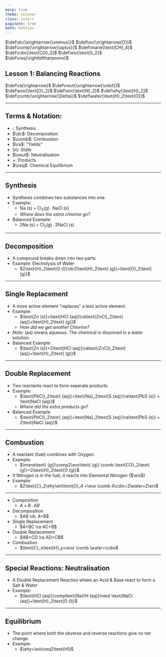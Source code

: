 ```yaml
---
marp: true
theme: uncover
class: invert
paginate: true
math: mathjax
---
```


$\def\dc{\xrightarrow{\ominus}}$
$\def\ox{\xrightarrow{O}}$
$\def\comp{\xrightarrow{\oplus}}$
$\def\mane{\text{CH}_4}$
$\def\cdio{\text{CO}_2}$
$\def\eio{\text{I}_2}$
$\def\ceq{\rightleftharpoons}$

## Lesson 1: Balancing Reactions

$\def\ra{\rightarrow}$
$\def\neut{\xrightarrow{\odot}}$
$\def\eox{\text{O}_2}$
$\def\eni{\text{N}_2}$
$\def\ehy{\text{H}_2}$
$\def\comb{\xrightarrow{\Delta}}$
$\def\water{\text{H}_2\text{O}}$

---

## Terms & Notation:

* $\comp$: Synthesis
* $\dc$: Decomposition
* $\comb$: Combustion
* $\ra$: "Yields"
* $(n)$: State
* $\neut$: Neutralisation
* $+$: Products
* $\ceq$: Chemical Equilibrium

---

## Synthesis

* Synthesis combines two substances into one. 
* Example:
    * $\text{Na (s)}+\text{Cl}_2 \text{(g)}\comp\text{NaCl (s)}$
    * *Where does the extra chlorine go?*
* Balanced Example:
    * $2\text{Na (s)}+\text{Cl}_2 \text{(g)}\comp 2\text{NaCl (s)}$

---

## Decomposition

* A compound breaks down into two parts.
* Example: Electrolysis of Water
    * $2\text{H}_2\text{O (l)}\dc2\text{H}_2\text{ (g)}+\text{O}_2\text{ (g)}$

---

## Single Replacement

* A more active element "replaces" a less active element.
* Example:
    * $\text{Zn (s)}+\text{HCl (aq)}\ra\text{ZnCl}_2\text{ (aq)}+\text{H}_2\text{ (g)}$
    * *How did we get another Chlorine?*
* *Note:* $\text{(aq)}$ means aqueous. The chemical is dissolved in a water solution.
* Balanced Example:
    * $\text{Zn (s)}+2\text{HCl (aq)}\ra\text{ZnCl}_2\text{ (aq)}+\text{H}_2\text{ (g)}$

---

## Double Replacement

* Two reactants react to form seperate products.
* Example:
    * $\text{PbCl}_2\text{ (aq)}+\text{Na}_2\text{S (aq)}\ra\text{PbS (s)} + \text{NaCl (aq)}$
    * *Where did the extra products go?*
* Balanced Example:
    * $\text{PbCl}_2\text{ (aq)}+\text{Na}_2\text{S (aq)}\ra\text{PbS (s)} + 2\text{NaCl (aq)}$

---

## Combustion
* A reactant (fuel) combines with Oxygen. 
* Example:
    * $\mane\text{ (g)}\comp2\eox\text{ (g)} \comb \text{CO}_2\text{ (g)}+2\text{H}_2\text{O (g)}$
* If Nitrogen is in the fuel, it reacts into Elemental Nitrogen ($\eni$)
* Example:
    * $2\text{C}_2\ehy\eni\text{O}_4 +\eox \comb 4\cdio+2\water+2\eni$

---

* Composition
    * $A+B \comp AB$
* Decomposition
    * $AB \dc A+B$
* Single Replacement
    * $A+BC \ra AC+B$
* Double Replacement
    * $AB+CD \ra AD+CB$
* Combustion
    * $\text{C}_x\text{H}_y+\eox \comb \water+\cdio$

---

## Special Reactions: Neutralisation

* A Double Replacement Reaction where an Acid & Base react to form a Salt & Water
* Example:
    * $\text{HCl (aq)}\comp\text{NaOH (aq)}\neut \text{NaCl (aq)}+\text{H}_2\text{O (l)}$

---

## Equilibrium

* The point where both the obverse and reverse reactions give no net change.
* Example:
    * $\ehy+\eio\ceq2\text{HI}$

